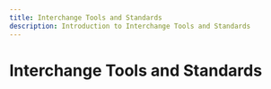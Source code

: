 ```yaml
---
title: Interchange Tools and Standards
description: Introduction to Interchange Tools and Standards
---
```


# Interchange Tools and Standards